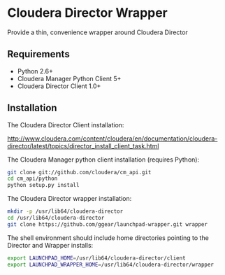 # Cloudera Director Wrapper

Provide a thin, convenience wrapper around Cloudera Director

## Requirements

* Python 2.6+
* Cloudera Manager Python Client 5+
* Cloudera Director Client 1.0+

## Installation

The Cloudera Director Client installation:

http://www.cloudera.com/content/cloudera/en/documentation/cloudera-director/latest/topics/director_install_client_task.html

The Cloudera Manager python client installation (requires Python):

```bash
git clone git://github.com/cloudera/cm_api.git
cd cm_api/python
python setup.py install
```

The Cloudera Director wrapper installation:

```bash
mkdir -p /usr/lib64/cloudera-director
cd /usr/lib64/cloudera-director
git clone https://github.com/ggear/launchpad-wrapper.git wrapper
```

The shell environment should include home directories pointing to the Director and Wrapper installs: 

```bash
export LAUNCHPAD_HOME=/usr/lib64/cloudera-director/client
export LAUNCHPAD_WRAPPER_HOME=/usr/lib64/cloudera-director/wrapper
```
